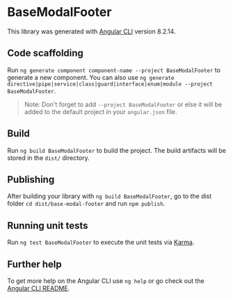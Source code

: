 # BaseModalFooter

This library was generated with [Angular CLI](https://github.com/angular/angular-cli) version 8.2.14.

## Code scaffolding

Run `ng generate component component-name --project BaseModalFooter` to generate a new component. You can also use `ng generate directive|pipe|service|class|guard|interface|enum|module --project BaseModalFooter`.
> Note: Don't forget to add `--project BaseModalFooter` or else it will be added to the default project in your `angular.json` file. 

## Build

Run `ng build BaseModalFooter` to build the project. The build artifacts will be stored in the `dist/` directory.

## Publishing

After building your library with `ng build BaseModalFooter`, go to the dist folder `cd dist/base-modal-footer` and run `npm publish`.

## Running unit tests

Run `ng test BaseModalFooter` to execute the unit tests via [Karma](https://karma-runner.github.io).

## Further help

To get more help on the Angular CLI use `ng help` or go check out the [Angular CLI README](https://github.com/angular/angular-cli/blob/master/README.md).
